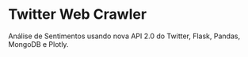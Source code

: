 # Twitter Web Crawler
Análise de Sentimentos usando nova API 2.0 do Twitter, Flask, Pandas, MongoDB e Plotly.
